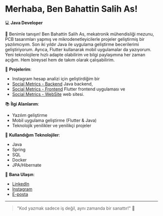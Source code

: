 # Merhaba, Ben Bahattin Salih As!

💻 **Java Developer**

👋 Benimle tanışın! Ben Bahattin Salih As, mekatronik mühendisliği mezunu, PCB tasarımları yapmış ve mikrodenetleyicilerle projeler geliştirmiş bir yazılımcıyım. Son iki yıldır Java ile uygulama geliştirme becerilerimi geliştiriyorum. Ayrıca, Flutter kullanarak mobil uygulamalar da yazıyorum. Yeni teknolojilere hızlı adapte olabilirim ve bilgi paylaşımına her zaman açığım. Hem bireysel hem de takım olarak çalışabilirim.

🌟 **Projelerim**:
- Instagram hesap analizi için geliştirdiğim bir
- [Social Metrics - Backend](https://github.com/BahattinSalihAs/Social-Metrics)  Java backend,
- [Social Metrics - Frontend](https://github.com/BahattinSalihAs/Social-Metrics-Front) Flutter frontend uygulaması ve
- [Social Metrics - WebSite](https://socialmetrics.app) web sitesi.
  
📚 **İlgi Alanlarım**:
- Yazılım geliştirme
- Mobil uygulama geliştirme (Flutter & Java)
- Teknolojik yenilikler ve yenilikçi projeler

🔧 **Kullandığım Teknolojiler**:
- Java
- Spring
- SQL
- Docker
- JPA/Hibernate

💬 **Bana Ulaşın**:
- [LinkedIn](https://www.linkedin.com/in/bahattinsalihas)
- [Instagram](https://www.instagram.com/bahattinsalih)
- [E-posta](mailto:asbahattinsalih@gmail.com)

---

> "Kod yazmak sadece iş değil, aynı zamanda bir sanattır!" 🎨
